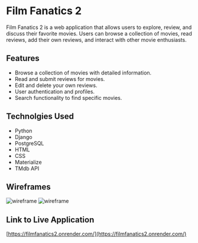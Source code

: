 # Film Fanatics 2

Film Fanatics 2 is a web application that allows users to explore, review, and discuss their favorite movies. Users can browse a collection of movies, read reviews, add their own reviews, and interact with other movie enthusiasts.

## Features

- Browse a collection of movies with detailed information.
- Read and submit reviews for movies.
- Edit and delete your own reviews.
- User authentication and profiles.
- Search functionality to find specific movies.

## Technolgies Used

- Python
- Django
- PostgreSQL
- HTML
- CSS
- Materialize
- TMdb API

## Wireframes

![wireframe](https://i.imgur.com/Nu32bH7.jpeg)
![wireframe](https://i.imgur.com/v7VGR4h.jpeg)

## Link to Live Application
[https://filmfanatics2.onrender.com/](https://filmfanatics2.onrender.com/)
